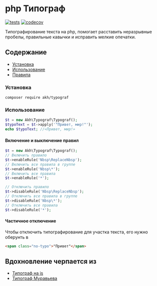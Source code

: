 # php Типограф
[![tests](https://github.com/akhx/typograf/actions/workflows/tests.yml/badge.svg)](https://github.com/akhx/typograf/actions/workflows/tests.yml)
[![codecov](https://codecov.io/gh/akhx/typograf/branch/master/graph/badge.svg)](https://codecov.io/gh/akhx/typograf)

Типографирование текста на&nbsp;php, помогает расставить неразрывные пробелы, правильные кавычки и&nbsp;исправить мелкие опечатки.

## Содержание
 - [Установка](#Установка)
 - [Использование](#Использование)
 - [Правила](docs/RULES.md)

### Установка

```shell
composer require akh/typograf
```

### Использование

```php
$t = new Akh\Typograf\Typograf();
$typoText = $t->apply('"Привет, мир!"');
echo $typoText; //«Привет, мир!»
```

#### Включение и выключение правил

```php
$t = new Akh\Typograf\Typograf();
// Включить правило
$t->enableRule('Nbsp\ReplaceNbsp');
// Включить все правила в группе 
$t->enableRule('Nbsp\*');
// Включить все правила
$t->enableRule('*');

// Отключить правило
$t->disableRule('Nbsp\ReplaceNbsp'); 
// Отключить все правила в группе
$t->disableRule('Nbsp\*'); 
// Отключить все правила
$t->disableRule('*'); 
```

#### Частичное отключение
Чтобы отключить типографирование для участка текста, его нужно оберунть в 
```html
<span class="no-typo">"Привет"</span>
```

## Вдохновление черпается из
+ [Типограф на js](https://github.com/typograf/typograf)
+ [Типограф Муравьева](https://github.com/emuravjev/mdash)